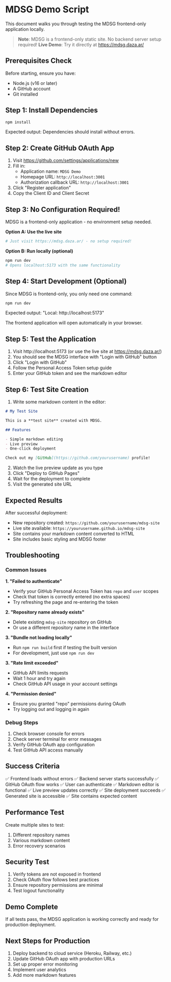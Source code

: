 # MDSG Demo Script

This document walks you through testing the MDSG frontend-only application locally.

> **Note**: MDSG is a frontend-only static site. No backend server setup required!
> **Live Demo**: Try it directly at https://mdsg.daza.ar/

## Prerequisites Check

Before starting, ensure you have:

- Node.js (v16 or later)
- A GitHub account
- Git installed

## Step 1: Install Dependencies

```bash
npm install
```

Expected output: Dependencies should install without errors.

## Step 2: Create GitHub OAuth App

1. Visit https://github.com/settings/applications/new
2. Fill in:
   - Application name: `MDSG Demo`
   - Homepage URL: `http://localhost:3001`
   - Authorization callback URL: `http://localhost:3001`
3. Click "Register application"
4. Copy the Client ID and Client Secret

## Step 3: No Configuration Required!

MDSG is a frontend-only application - no environment setup needed.

**Option A: Use the live site**
```bash
# Just visit https://mdsg.daza.ar/ - no setup required!
```

**Option B: Run locally (optional)**
```bash
npm run dev
# Opens localhost:5173 with the same functionality
```

## Step 4: Start Development (Optional)

Since MDSG is frontend-only, you only need one command:

```bash
npm run dev
```

Expected output: "Local: http://localhost:5173"

The frontend application will open automatically in your browser.

## Step 5: Test the Application

1. Visit http://localhost:5173 (or use the live site at https://mdsg.daza.ar/)
2. You should see the MDSG interface with "Login with GitHub" button
3. Click "Login with GitHub" 
4. Follow the Personal Access Token setup guide
5. Enter your GitHub token and see the markdown editor

## Step 6: Test Site Creation

1. Write some markdown content in the editor:

```markdown
# My Test Site

This is a **test site** created with MDSG.

## Features

- Simple markdown editing
- Live preview
- One-click deployment

Check out my [GitHub](https://github.com/yourusername) profile!
```

2. Watch the live preview update as you type
3. Click "Deploy to GitHub Pages"
4. Wait for the deployment to complete
5. Visit the generated site URL

## Expected Results

After successful deployment:

- New repository created: `https://github.com/yourusername/mdsg-site`
- Live site available: `https://yourusername.github.io/mdsg-site`
- Site contains your markdown content converted to HTML
- Site includes basic styling and MDSG footer

## Troubleshooting

### Common Issues

**1. "Failed to authenticate"**

- Verify your GitHub Personal Access Token has `repo` and `user` scopes
- Check that token is correctly entered (no extra spaces)
- Try refreshing the page and re-entering the token

**2. "Repository name already exists"**

- Delete existing `mdsg-site` repository on GitHub
- Or use a different repository name in the interface

**3. "Bundle not loading locally"**

- Run `npm run build` first if testing the built version
- For development, just use `npm run dev`

**3. "Rate limit exceeded"**

- GitHub API limits requests
- Wait 1 hour and try again
- Check GitHub API usage in your account settings

**4. "Permission denied"**

- Ensure you granted "repo" permissions during OAuth
- Try logging out and logging in again

### Debug Steps

1. Check browser console for errors
2. Check server terminal for error messages
3. Verify GitHub OAuth app configuration
4. Test GitHub API access manually

## Success Criteria

✅ Frontend loads without errors
✅ Backend server starts successfully
✅ GitHub OAuth flow works
✅ User can authenticate
✅ Markdown editor is functional
✅ Live preview updates correctly
✅ Site deployment succeeds
✅ Generated site is accessible
✅ Site contains expected content

## Performance Test

Create multiple sites to test:

1. Different repository names
2. Various markdown content
3. Error recovery scenarios

## Security Test

1. Verify tokens are not exposed in frontend
2. Check OAuth flow follows best practices
3. Ensure repository permissions are minimal
4. Test logout functionality

## Demo Complete

If all tests pass, the MDSG application is working correctly and ready for production deployment.

## Next Steps for Production

1. Deploy backend to cloud service (Heroku, Railway, etc.)
2. Update GitHub OAuth app with production URLs
3. Set up proper error monitoring
4. Implement user analytics
5. Add more markdown features
